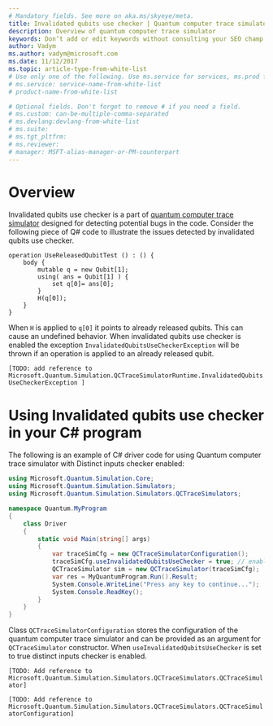 ```yaml
---
# Mandatory fields. See more on aka.ms/skyeye/meta.
title: Invalidated qubits use checker | Quantum computer trace simulator | Microsoft Docs 
description: Overview of quantum computer trace simulator 
keywords: Don’t add or edit keywords without consulting your SEO champ. 
author: Vadym 
ms.author: vadym@microsoft.com 
ms.date: 11/12/2017 
ms.topic: article-type-from-white-list 
# Use only one of the following. Use ms.service for services, ms.prod for on-prem. Remove the # before the relevant field. 
# ms.service: service-name-from-white-list
# product-name-from-white-list

# Optional fields. Don't forget to remove # if you need a field.
# ms.custom: can-be-multiple-comma-separated
# ms.devlang:devlang-from-white-list
# ms.suite: 
# ms.tgt_pltfrm:
# ms.reviewer:
# manager: MSFT-alias-manager-or-PM-counterpart
---
```


# Overview

Invalidated qubits use checker is a part of [quantum computer trace
simulator](quantum-computer-trace-simulator-1.md) designed for detecting
potential bugs in the code. Consider the following piece of Q# code to
illustrate the issues detected by invalidated qubits use checker.

```qsharp
operation UseReleasedQubitTest () : () {
    body {
        mutable q = new Qubit[1];
        using( ans = Qubit[1] ) {
            set q[0]= ans[0];
        }
        H(q[0]);
    }
}
```

When `H` is applied to `q[0]` it points to already released qubits. This can cause an undefined behavior. When invalidated qubits use checker is enabled the exception `InvalidatedQubitsUseCheckerException` will be thrown if an operation is applied to an already released qubit. 

`[TODO: add reference to Microsoft.Quantum.Simulation.QCTraceSimulatorRuntime.InvalidatedQubitsUseCheckerException ]`

# Using Invalidated qubits use checker in your C# program

The following is an example of C# driver code for using Quantum computer trace
simulator with Distinct inputs checker enabled: 

```csharp
using Microsoft.Quantum.Simulation.Core;
using Microsoft.Quantum.Simulation.Simulators;
using Microsoft.Quantum.Simulation.Simulators.QCTraceSimulators;

namespace Quantum.MyProgram
{
    class Driver
    {
        static void Main(string[] args)
        {
            var traceSimCfg = new QCTraceSimulatorConfiguration();
            traceSimCfg.useInvalidatedQubitsUseChecker = true; // enables useInvalidatedQubitsUseChecker
            QCTraceSimulator sim = new QCTraceSimulator(traceSimCfg);
            var res = MyQuantumProgram.Run().Result;
            System.Console.WriteLine("Press any key to continue...");
            System.Console.ReadKey();
        }
    }
}
```

Class `QCTraceSimulatorConfiguration` stores the configuration of the quantum
computer trace simulator and can be provided as an argument for
`QCTraceSimulator` constructor. When `useInvalidatedQubitsUseChecker` is set to true
distinct inputs checker is enabled.

`[TODO: Add reference to
Microsoft.Quantum.Simulation.Simulators.QCTraceSimulators.QCTraceSimulator]`

`[TODO: Add reference to
Microsoft.Quantum.Simulation.Simulators.QCTraceSimulators.QCTraceSimulatorConfiguration]`
